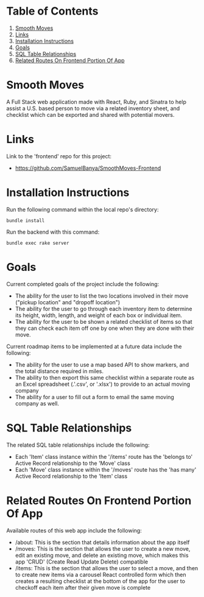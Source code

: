 
# Table of Contents

1.  [Smooth Moves](#org435ec16)
2.  [Links](#orgdca89d9)
3.  [Installation Instructions](#org0d4b926)
4.  [Goals](#orgbafdd2e)
5.  [SQL Table Relationships](#org8b5a99e)
6.  [Related Routes On Frontend Portion Of App](#orge02b6e3)


<a id="org435ec16"></a>

# Smooth Moves

A Full Stack web application made with React, Ruby, and Sinatra to help assist a U.S. based person to move via a related inventory sheet, and checklist which can be exported and shared with potential movers.


<a id="orgdca89d9"></a>

# Links

Link to the 'frontend' repo for this project:

-   <https://github.com/SamuelBanya/SmoothMoves-Frontend>


<a id="org0d4b926"></a>

# Installation Instructions

Run the following command within the local repo's directory:

    bundle install

Run the backend with this command:

    bundle exec rake server


<a id="orgbafdd2e"></a>

# Goals

Current completed goals of the project include the following:

-   The ability for the user to list the two locations involved in their move ("pickup location" and "dropoff location")
-   The ability for the user to go through each inventory item to determine its height, width, length, and weight of each box or individual item.
-   The ability for the user to be shown a related checklist of items so that they can check each item off one by one when they are done with their move.

Current roadmap items to be implemented at a future data include the following:

-   The ability for the user to use a map based API to show markers, and the total distance required in miles.
-   The ability to then export this same checklist within a separate route as an Excel spreadsheet (.'.csv', or '.xlsx') to provide to an actual moving company
-   The ability for a user to fill out a form to email the same moving company as well.


<a id="org8b5a99e"></a>

# SQL Table Relationships

The related SQL table relationships include the following:

-   Each 'Item' class instance within the '/items' route has the 'belongs to' Active Record relationship to the 'Move' class
-   Each 'Move' class instance within the '/moves' route has the 'has many' Active Record relationship to the 'Item' class


<a id="orge02b6e3"></a>

# Related Routes On Frontend Portion Of App

Available routes of this web app include the following:

-   /about: This is the section that details information about the app itself
-   /moves: This is the section that allows the user to create a new move, edit an existing move, and delete an existing move, which makes this app 'CRUD' (Create Read Update Delete) compatible
-   /items: This is the section that allows the user to select a move, and then to create new items via a carousel React controlled form which then creates a resulting checklist at the bottom of the app for the user to checkoff each item after their given move is complete
